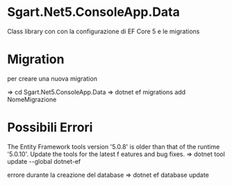 # Sgart.Net5.ConsoleApp.Data
Class library con con la configurazione di EF Core 5 e le migrations

# Migration
per creare una nuova migration

=> cd Sgart.Net5.ConsoleApp.Data
=> dotnet ef migrations add NomeMigrazione

# Possibili Errori

The Entity Framework tools version '5.0.8' is older than that of the runtime '5.0.10'. Update the tools for the latest f eatures and bug fixes. 
=> dotnet tool update --global dotnet-ef

errore durante la creazione del database
=> dotnet ef database update
